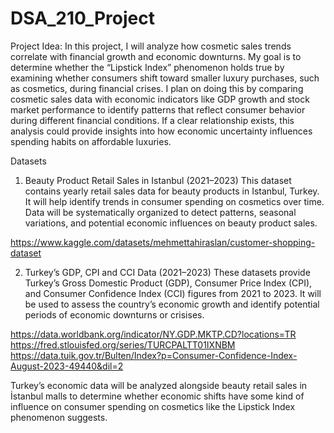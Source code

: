 # DSA_210_Project


Project Idea:
In this project, I will analyze how cosmetic sales trends correlate with financial growth and economic downturns. My goal is to determine whether the “Lipstick Index” phenomenon holds true by examining whether consumers shift toward smaller luxury purchases, such as cosmetics, during financial crises. I plan on doing this by comparing cosmetic sales data with economic indicators like GDP growth and stock market performance to identify patterns that reflect consumer behavior during different financial conditions. If a clear relationship exists, this analysis could provide insights into how economic uncertainty influences spending habits on affordable luxuries. 

Datasets 
1. Beauty Product Retail Sales in Istanbul (2021–2023)
This dataset contains yearly retail sales data for beauty products in Istanbul, Turkey.
It will help identify trends in consumer spending on cosmetics over time.
Data will be systematically organized to detect patterns, seasonal variations, and potential economic influences on beauty product sales.

https://www.kaggle.com/datasets/mehmettahiraslan/customer-shopping-dataset




2. Turkey’s GDP, CPI and CCI Data (2021–2023)
These datasets provide Turkey’s Gross Domestic Product (GDP), Consumer Price Index (CPI), and Consumer Confidence Index (CCI) figures from 2021 to 2023.
It will be used to assess the country’s economic growth and identify potential periods of economic downturns or crisises.

https://data.worldbank.org/indicator/NY.GDP.MKTP.CD?locations=TR
https://fred.stlouisfed.org/series/TURCPALTT01IXNBM
https://data.tuik.gov.tr/Bulten/Index?p=Consumer-Confidence-Index-August-2023-49440&dil=2

Turkey’s economic data will be analyzed alongside beauty retail sales in İstanbul malls to determine whether economic shifts have some kind of influence on consumer spending on cosmetics like the Lipstick Index phenomenon suggests. 


